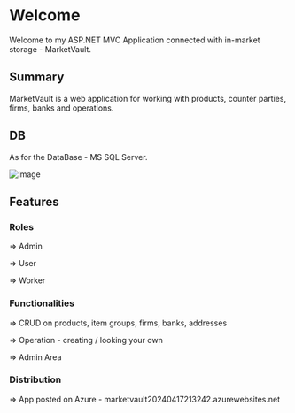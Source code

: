 # Welcome

Welcome to my ASP.NET MVC Application connected with in-market storage - MarketVault.

## Summary

MarketVault is a web application for working with products, counter parties, firms, banks and operations.

## DB

As for the DataBase - MS SQL Server.

![image](https://github.com/stilyan122/MarketVault/assets/117260079/0760212a-ed23-4b2d-907a-641ddda4b8c9)

## Features

### Roles

=> Admin

=> User

=> Worker

### Functionalities

=> CRUD on products, item groups, firms, banks, addresses

=> Operation - creating / looking your own

=> Admin Area

### Distribution

=> App posted on Azure - marketvault20240417213242.azurewebsites.net
